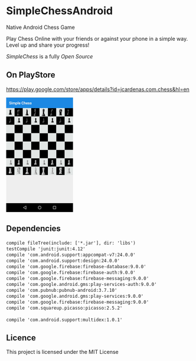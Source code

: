 # SimpleChessAndroid

Native Android Chess Game

Play Chess Online with your friends or against your phone in a simple way.
Level up and share your progress!


*SimpleChess* is a fully *Open Source*


## On PlayStore

https://play.google.com/store/apps/details?id=jcardenas.com.chess&hl=en


![Screen](/ss.webp)



## Dependencies

    compile fileTree(include: ['*.jar'], dir: 'libs')
    testCompile 'junit:junit:4.12'
    compile 'com.android.support:appcompat-v7:24.0.0'
    compile 'com.android.support:design:24.0.0'
    compile 'com.google.firebase:firebase-database:9.0.0'
    compile 'com.google.firebase:firebase-auth:9.0.0'
    compile 'com.google.firebase:firebase-messaging:9.0.0'
    compile 'com.google.android.gms:play-services-auth:9.0.0'
    compile 'com.pubnub:pubnub-android:3.7.10'
    compile 'com.google.android.gms:play-services:9.0.0'
    compile 'com.google.firebase:firebase-messaging:9.0.0'
    compile 'com.squareup.picasso:picasso:2.5.2'

    compile 'com.android.support:multidex:1.0.1'


## Licence

This project is licensed under the MIT License


